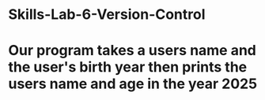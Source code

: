# Skills-Lab-6-Version-Control
# Our program takes a users name and the user's birth year then prints the users name and age in the year 2025
